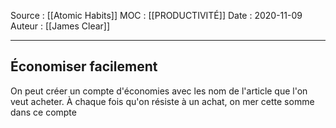 Source : [[Atomic Habits]]
MOC : [[PRODUCTIVITÉ]]
Date : 2020-11-09
Auteur : [[James Clear]]
***

## Économiser facilement 
  On peut créer un compte d'économies avec les nom de l'article que l'on veut acheter. À chaque fois qu'on résiste à un achat, on mer cette somme dans ce compte